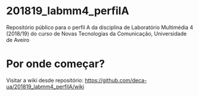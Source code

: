 # 201819_labmm4_perfilA
Repositório público para o perfil A da disciplina de Laboratório Multimédia 4 (2018/19) do curso de Novas Tecnologias da Comunicação, Universidade de Aveiro

# Por onde começar?
Visitar a wiki desde repositório: https://github.com/deca-ua/201819_labmm4_perfilA/wiki
